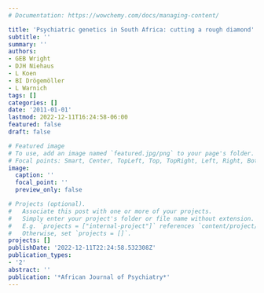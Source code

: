 ```yaml
---
# Documentation: https://wowchemy.com/docs/managing-content/

title: 'Psychiatric genetics in South Africa: cutting a rough diamond'
subtitle: ''
summary: ''
authors:
- GEB Wright
- DJH Niehaus
- L Koen
- BI Drögemöller
- L Warnich
tags: []
categories: []
date: '2011-01-01'
lastmod: 2022-12-11T16:24:58-06:00
featured: false
draft: false

# Featured image
# To use, add an image named `featured.jpg/png` to your page's folder.
# Focal points: Smart, Center, TopLeft, Top, TopRight, Left, Right, BottomLeft, Bottom, BottomRight.
image:
  caption: ''
  focal_point: ''
  preview_only: false

# Projects (optional).
#   Associate this post with one or more of your projects.
#   Simply enter your project's folder or file name without extension.
#   E.g. `projects = ["internal-project"]` references `content/project/deep-learning/index.md`.
#   Otherwise, set `projects = []`.
projects: []
publishDate: '2022-12-11T22:24:58.532308Z'
publication_types:
- '2'
abstract: ''
publication: '*African Journal of Psychiatry*'
---
```

